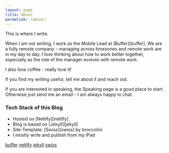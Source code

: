 ```yaml
---
layout: page
title: About
permalink: /about/
---
```

This is where I write.

When I am not writing, I work as the Mobile Lead at [Buffer][buffer]. We are a fully remote company - managing across timezones and remote work are in my day to day. I love thinking about how to work better together, especially as the role of the manager evolves with remote work. 

I also love coffee - really love it!

If you find my writing useful, tell me about it and reach out. 

If you are interested in speaking, the Speaking page is a good place to start. Otherwise just send me an email - I am always happy to chat.

### Tech Stack of this Blog
- Hosted on [Netlify][netlify]
- Blog is based on [Jekyll][jekyll]
- Site-Template: [Swiss][swiss] by broccolini
- I mostly write and publish from my iPad

[buffer](https://buffer.com)
[netlify](http://netlify.com)
[jekyll](https://jekyllrb.com)
[swiss](https://github.com/broccolini/swiss)
